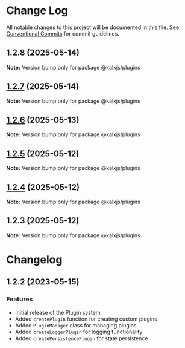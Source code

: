 # Change Log

All notable changes to this project will be documented in this file.
See [Conventional Commits](https://conventionalcommits.org) for commit guidelines.

## 1.2.8 (2025-05-14)

**Note:** Version bump only for package @kalxjs/plugins

## [1.2.7](https://github.com/Odeneho-Calculus/kalxjs/compare/@kalxjs/plugins@1.2.6...@kalxjs/plugins@1.2.7) (2025-05-14)

**Note:** Version bump only for package @kalxjs/plugins

## [1.2.6](https://github.com/Odeneho-Calculus/kalxjs/compare/@kalxjs/plugins@1.2.5...@kalxjs/plugins@1.2.6) (2025-05-13)

**Note:** Version bump only for package @kalxjs/plugins

## [1.2.5](https://github.com/Odeneho-Calculus/kalxjs/compare/@kalxjs/plugins@1.2.4...@kalxjs/plugins@1.2.5) (2025-05-12)

**Note:** Version bump only for package @kalxjs/plugins

## [1.2.4](https://github.com/Odeneho-Calculus/kalxjs/compare/@kalxjs/plugins@1.2.3...@kalxjs/plugins@1.2.4) (2025-05-12)

**Note:** Version bump only for package @kalxjs/plugins

## 1.2.3 (2025-05-12)

**Note:** Version bump only for package @kalxjs/plugins

# Changelog

## 1.2.2 (2023-05-15)

### Features

- Initial release of the Plugin system
- Added `createPlugin` function for creating custom plugins
- Added `PluginManager` class for managing plugins
- Added `createLoggerPlugin` for logging functionality
- Added `createPersistencePlugin` for state persistence
